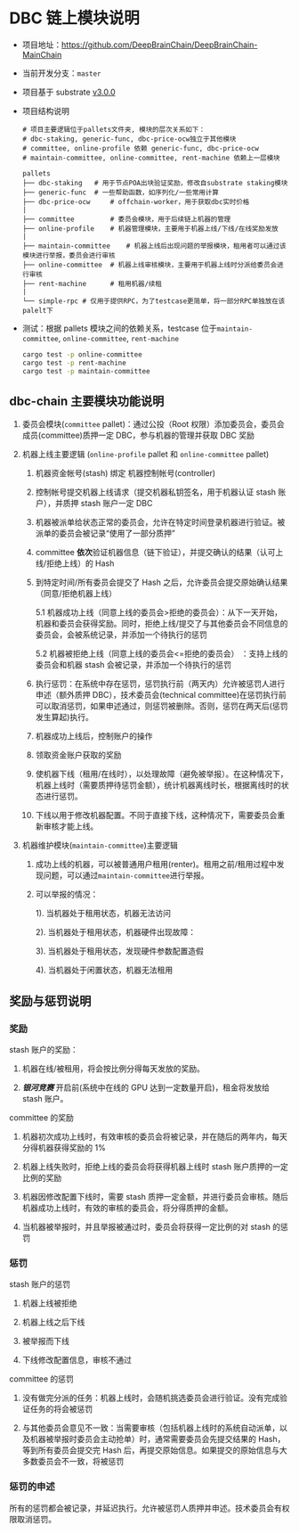 # DBC 链上模块说明

- 项目地址：https://github.com/DeepBrainChain/DeepBrainChain-MainChain

- 当前开发分支：`master`

- 项目基于 substrate [v3.0.0](https://github.com/paritytech/substrate/releases/tag/v3.0.0)

- 项目结构说明

  ```
  # 项目主要逻辑位于pallets文件夹, 模块的层次关系如下：
  # dbc-staking, generic-func, dbc-price-ocw独立于其他模块
  # committee, online-profile 依赖 generic-func, dbc-price-ocw
  # maintain-committee, online-committee, rent-machine 依赖上一层模块

  pallets
  ├── dbc-staking 	# 用于节点POA出块验证奖励，修改自substrate staking模块
  ├── generic-func 	# 一些帮助函数，如序列化/一些常用计算
  ├── dbc-price-ocw 	# offchain-worker，用于获取dbc实时价格
  |
  ├── committee 		# 委员会模块，用于后续链上机器的管理
  ├── online-profile 	# 机器管理模块，主要用于机器上线/下线/在线奖励发放
  |
  ├── maintain-committee 	# 机器上线后出现问题的举报模块，租用者可以通过该模块进行举报，委员会进行审核
  ├── online-committee 	# 机器上线审核模块，主要用于机器上线时分派给委员会进行审核
  ├── rent-machine 		# 租用机器/续租
  |
  └── simple-rpc # 仅用于提供RPC，为了testcase更简单，将一部分RPC单独放在该palelt下
  ```

- 测试：根据 pallets 模块之间的依赖关系，testcase 位于`maintain-committee`, `online-committee`, `rent-machine`

  ```bash
  cargo test -p online-committee
  cargo test -p rent-machine
  cargo test -p maintain-committee
  ```

## dbc-chain 主要模块功能说明

1. 委员会模块(`committee` pallet)：通过公投（Root 权限）添加委员会，委员会成员(committee)质押一定 DBC，参与机器的管理并获取 DBC 奖励

2. 机器上线主要逻辑 (`online-profile` pallet 和 `online-committee` pallet)

   1. 机器资金帐号(stash) 绑定 机器控制帐号(controller)

   2. 控制帐号提交机器上线请求（提交机器私钥签名，用于机器认证 stash 账户），并质押 stash 账户一定 DBC

   3. 机器被派单给状态正常的委员会，允许在特定时间登录机器进行验证。被派单的委员会被记录“使用了一部分质押”

   4. committee **依次**验证机器信息（链下验证），并提交确认的结果（认可上线/拒绝上线）的 Hash

   5. 到特定时间/所有委员会提交了 Hash 之后，允许委员会提交原始确认结果（同意/拒绝机器上线）

      5.1 机器成功上线（同意上线的委员会>拒绝的委员会）：从下一天开始，机器和委员会获得奖励。同时，拒绝上线/提交了与其他委员会不同信息的委员会，会被系统记录，并添加一个待执行的惩罚

      5.2 机器被拒绝上线（同意上线的委员会<=拒绝的委员会） ：支持上线的委员会和机器 stash 会被记录，并添加一个待执行的惩罚

   6. 执行惩罚：在系统中存在惩罚，惩罚执行前（两天内）允许被惩罚人进行申述（额外质押 DBC），技术委员会(technical committee)在惩罚执行前可以取消惩罚，如果申述通过，则惩罚被删除。否则，惩罚在两天后(惩罚发生算起)执行。

   7. 机器成功上线后，控制账户的操作

   8. 领取资金账户获取的奖励

   9. 使机器下线（租用/在线时），以处理故障（避免被举报）。在这种情况下，机器上线时（需要质押待惩罚金额），统计机器离线时长，根据离线时的状态进行惩罚。

   10. 下线以用于修改机器配置。不同于直接下线，这种情况下，需要委员会重新审核才能上线。

3. 机器维护模块(`maintain-committee`)主要逻辑

   1. 成功上线的机器，可以被普通用户租用(renter)。租用之前/租用过程中发现问题，可以通过`maintain-committee`进行举报。

   2. 可以举报的情况：

      1). 当机器处于租用状态，机器无法访问

      2). 当机器处于租用状态，机器硬件出现故障：

      3). 当机器处于租用状态，发现硬件参数配置造假

      4). 当机器处于闲置状态，机器无法租用

## 奖励与惩罚说明

### 奖励

stash 账户的奖励：

1. 机器在线/被租用，将会按比例分得每天发放的奖励。

2. **_银河竞赛_** 开启前(系统中在线的 GPU 达到一定数量开启)，租金将发放给 stash 账户。

committee 的奖励

1. 机器初次成功上线时，有效审核的委员会将被记录，并在随后的两年内，每天分得机器获得奖励的 1%

2. 机器上线失败时，拒绝上线的委员会将获得机器上线时 stash 账户质押的一定比例的奖励

3. 机器因修改配置下线时，需要 stash 质押一定金额，并进行委员会审核。随后机器成功上线时，有效的审核的委员会，将分得质押的金额。

4. 当机器被举报时，并且举报被通过时，委员会将获得一定比例的对 stash 的惩罚

### 惩罚

stash 账户的惩罚

1. 机器上线被拒绝

2. 机器上线之后下线

3. 被举报而下线

4. 下线修改配置信息，审核不通过

committee 的惩罚

1. 没有做完分派的任务：机器上线时，会随机挑选委员会进行验证。没有完成验证任务的将会被惩罚

2. 与其他委员会意见不一致：当需要审核（包括机器上线时的系统自动派单，以及机器被举报时委员会主动抢单）时，通常需要委员会先提交结果的 Hash，等到所有委员会提交完 Hash 后，再提交原始信息。如果提交的原始信息与大多数委员会不一致，将被惩罚

### 惩罚的申述

所有的惩罚都会被记录，并延迟执行。允许被惩罚人质押并申述。技术委员会有权限取消惩罚。
